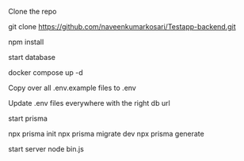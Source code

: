 Clone the repo

git clone https://github.com/naveenkumarkosari/Testapp-backend.git

npm install


start database 

docker compose up -d

Copy over all .env.example files to .env

Update .env files everywhere with the right db url

start prisma 

npx prisma init
npx prisma migrate dev
npx prisma generate

start server
node bin.js
